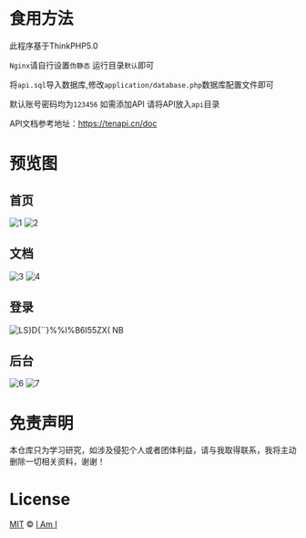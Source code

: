 # 食用方法
此程序基于ThinkPHP5.0

`Nginx`请自行设置`伪静态` 运行目录`默认`即可

将`api.sql`导入数据库,修改`application/database.php`数据库配置文件即可

默认账号密码均为`123456` 如需添加API 请将API放入`api`目录

API文档参考地址：https://tenapi.cn/doc

# 预览图
## 首页
![1](https://user-images.githubusercontent.com/31686695/78222960-b2481000-74f8-11ea-8abb-c033dcbe65f9.png)
![2](https://user-images.githubusercontent.com/31686695/78222965-b3793d00-74f8-11ea-9da9-6cabbd1eba16.png)
## 文档
![3](https://user-images.githubusercontent.com/31686695/78222952-b07e4c80-74f8-11ea-9434-881d02610e96.png)
![4](https://user-images.githubusercontent.com/31686695/78222961-b2e0a680-74f8-11ea-93eb-72303da82f3a.png)
## 登录
![LS}D{``}%%I%B6I55ZX( NB](https://user-images.githubusercontent.com/31686695/78245835-bb49d900-751a-11ea-9709-f43e1916fde2.png)
## 后台
![6](https://user-images.githubusercontent.com/31686695/78222955-b1af7980-74f8-11ea-8778-89c8c5cc40d5.png)
![7](https://user-images.githubusercontent.com/31686695/78222962-b2e0a680-74f8-11ea-8bba-86fc607818dc.png)
# 免责声明
本仓库只为学习研究，如涉及侵犯个人或者团体利益，请与我取得联系，我将主动删除一切相关资料，谢谢！
# License
[MIT](https://github.com/5ime/api-admin/blob/master/LICENSE) &copy; [I Am I](https://5ime.cn)
